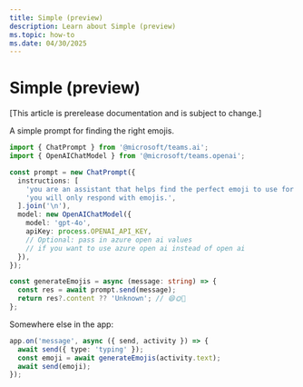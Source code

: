 ```yaml
---
title: Simple (preview)
description: Learn about Simple (preview)
ms.topic: how-to
ms.date: 04/30/2025
---
```


# Simple (preview)

[This article is prerelease documentation and is subject to change.]

A simple prompt for finding the right emojis.

```typescript
import { ChatPrompt } from '@microsoft/teams.ai';
import { OpenAIChatModel } from '@microsoft/teams.openai';

const prompt = new ChatPrompt({
  instructions: [
    'you are an assistant that helps find the perfect emoji to use for a given situation.',
    'you will only respond with emojis.',
  ].join('\n'),
  model: new OpenAIChatModel({
    model: 'gpt-4o',
    apiKey: process.OPENAI_API_KEY,
    // Optional: pass in azure open ai values
    // if you want to use azure open ai instead of open ai
  }),
});

const generateEmojis = async (message: string) => {
  const res = await prompt.send(message);
  return res?.content ?? 'Unknown'; // 😄🌞🎉
};
```

Somewhere else in the app:

```ts
app.on('message', async ({ send, activity }) => {
  await send({ type: 'typing' });
  const emoji = await generateEmojis(activity.text);
  await send(emoji);
});
```